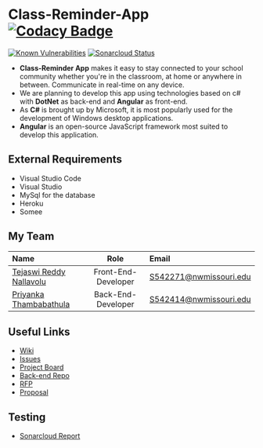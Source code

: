 # Class-Reminder-App [![Codacy Badge](https://app.codacy.com/project/badge/Grade/41ca830b8b6a4dd591510ea9141fa352)](https://www.codacy.com/gh/TejaswiNallavolu/angular-app-heroku/dashboard?utm_source=github.com&amp;utm_medium=referral&amp;utm_content=TejaswiNallavolu/angular-app-heroku&amp;utm_campaign=Badge_Grade)
[![Known Vulnerabilities](https://snyk.io/test/github/{TejaswiNallavolu}/{angular-app-heroku}/badge.svg)](https://snyk.io/test/github/{TejaswiNallavolu}/{angular-app-heroku})
[![Sonarcloud Status](https://sonarcloud.io/api/project_badges/measure?project=com.lapots.breed.judge:judge-rule-engine&metric=alert_status)](https://sonarcloud.io/dashboard?id=com.lapots.breed.judge:judge-rule-engine)

-  **Class-Reminder App** makes it easy to stay connected to your school community whether you're in the classroom, at home or anywhere in between. Communicate in real-time on any device.
-  We are planning to develop this app using technologies based on c# with **DotNet** as back-end and **Angular** as front-end.
-  As **C#** is brought up by Microsoft, it is most popularly used for the development of Windows desktop applications.
-  **Angular** is an open-source JavaScript framework most suited to develop this application.

## External Requirements
-  Visual Studio Code  
-  Visual Studio  
-  MySql for the database
-  Heroku
-  Somee

## My Team   
| Name      | Role | Email     |
| :---        |    :----:   | :---          
| [Tejaswi Reddy Nallavolu](https://github.com/TejaswiNallavolu)      | Front-End-Developer      | S542271@nwmissouri.edu   |
| [Priyanka Thambabathula](https://github.com/Priyanka1818)   | Back-End-Developer        | S542414@nwmissouri.edu      |

## Useful Links
-  [Wiki](https://github.com/TejaswiNallavolu/angular-app-heroku/wiki)   
-  [Issues](https://github.com/TejaswiNallavolu/angular-app-heroku/issues)
-  [Project Board](https://github.com/TejaswiNallavolu/angular-app-heroku/projects/1)
-  [Back-end Repo](https://github.com/TejaswiNallavolu/BackEnd-ClassReminderApp)
-  [RFP](https://github.com/harshakurra123/ClassRemainder)
-  [Proposal](https://github.com/TejaswiNallavolu/proposal)

## Testing
- [Sonarcloud Report](https://sonarcloud.io/project/overview?id=TejaswiNallavolu_angular-app-heroku)
